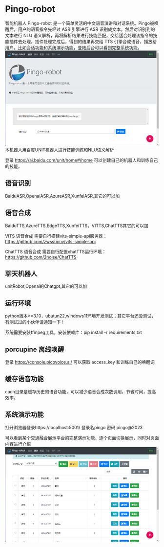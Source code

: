 # Pingo-robot

智能机器人
Pingo-robot 是一个简单灵活的中文语音演讲和对话系统。Pingo被唤醒后，用户的语音指令先经过 ASR 引擎进行 ASR 识别成文本，然后对识别到的文本进行 NLU 语义解析，再将解析结果进行技能匹配，交给适合处理该指令的技能插件去处理。插件处理完成后，得到的结果再交给 TTS 引擎合成语音，播放给用户。比如会话功能和系统演示功能，登陆后台可以看到完整系统功能。
![image](https://github.com/zwssunny/pingo/blob/main/static/pingo-robot.png)
本机器人用百度UNIT机器人进行技能训练和NLU语义解析

登录 https://ai.baidu.com/unit/home#/home
可以创建自己的机器人和训练自己的技能。

## 语音识别

BaiduASR,OpenaiASR,AzureASR,XunfeiASR,其它的可以加

## 语音合成

BaiduTTS,AzureTTS,EdgeTTS,XunfeiTTS，VITTS,ChatTTS其它的可以加

VITS 语音合成
需要自行搭建vits-simple-api服务器：https://github.com/zwssunny/vits-simple-api

ChatTTS 语音合成
需要自行配置chatTTS运行环境：https://github.com/2noise/ChatTTS

## 聊天机器人

unitRobot,Openai的Chatgpt,其它的可以加

## 运行环境

python版本>=3.10，ubutun22,windows11环境开发测试；其它平台还没测试，有测试过的小伙伴请通知一下！

系统需要安装ffmpeg工具，安装依赖库：pip install -r requirements.txt

## porcupine 离线唤醒

登录 https://console.picovoice.ai/
可以获取 access_key 和训练自己的唤醒词

## 缓存语音功能

cach目录是缓存历史的语音功能，可以减少语音合成次数调用，节省时间，提高效率。

## 系统演示功能
打开浏览器登录https://localhost:5001/
登录名pingo 密码 pingo@2023

可以看到某个交通融合展示平台的完整演示功能，逐个页面切换展示，同时对页面内容进行介绍
![image](https://github.com/zwssunny/pingo/blob/main/static/demo.png)

